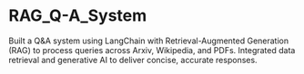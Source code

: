 # RAG_Q-A_System
Built a Q&amp;A system using LangChain with Retrieval-Augmented Generation (RAG) to process queries across Arxiv, Wikipedia, and PDFs. Integrated data retrieval and generative AI to deliver concise, accurate responses.
